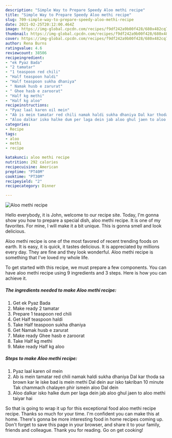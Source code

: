 ```yaml
---
description: "Simple Way to Prepare Speedy Aloo methi recipe"
title: "Simple Way to Prepare Speedy Aloo methi recipe"
slug: 709-simple-way-to-prepare-speedy-aloo-methi-recipe
date: 2021-02-25T20:12:00.464Z
image: https://img-global.cpcdn.com/recipes/f9df242a9b00f428/680x482cq70/aloo-methi-recipe-recipe-main-photo.jpg
thumbnail: https://img-global.cpcdn.com/recipes/f9df242a9b00f428/680x482cq70/aloo-methi-recipe-recipe-main-photo.jpg
cover: https://img-global.cpcdn.com/recipes/f9df242a9b00f428/680x482cq70/aloo-methi-recipe-recipe-main-photo.jpg
author: Rena Burns
ratingvalue: 4.6
reviewcount: 38506
recipeingredient:
- "ek Pyaz Bada"
- "2 tamatar"
- "1 teaspoon red chili"
- "Half teaspoon haldi"
- "Half teaspoon sukha dhaniya"
- " Namak husb e zarurat"
- " Ghee hasb e zaroorat"
- "Half kg methi"
- "Half kg aloo"
recipeinstructions:
- "Pyaz laal karen oil mein"
- "Ab is mein tamatar red chili namak haldi sukha dhaniya Dal kar thoda sa brown kar le iske bad is mein methi Dal dein aur isko takriban 10 minute Tak chammach chalayen phir ismein aloo Dal dein"
- "Aloo dalkar isko halke dum per laga dein jab aloo ghul jaen to aloo methi taiyar hai"
categories:
- Recipe
tags:
- aloo
- methi
- recipe

katakunci: aloo methi recipe 
nutrition: 292 calories
recipecuisine: American
preptime: "PT40M"
cooktime: "PT30M"
recipeyield: "2"
recipecategory: Dinner

---
```



![Aloo methi recipe](https://img-global.cpcdn.com/recipes/f9df242a9b00f428/680x482cq70/aloo-methi-recipe-recipe-main-photo.jpg)

Hello everybody, it is John, welcome to our recipe site. Today, I'm gonna show you how to prepare a special dish, aloo methi recipe. It is one of my favorites. For mine, I will make it a bit unique. This is gonna smell and look delicious.

Aloo methi recipe is one of the most favored of recent trending foods on earth. It is easy, it is quick, it tastes delicious. It is appreciated by millions every day. They are fine and they look wonderful. Aloo methi recipe is something that I've loved my whole life.




To get started with this recipe, we must prepare a few components. You can have aloo methi recipe using 9 ingredients and 3 steps. Here is how you can achieve it.

<!--inarticleads1-->

##### The ingredients needed to make Aloo methi recipe:

1. Get ek Pyaz Bada
1. Make ready 2 tamatar
1. Prepare 1 teaspoon red chili
1. Get Half teaspoon haldi
1. Take Half teaspoon sukha dhaniya
1. Get  Namak husb e zarurat
1. Make ready  Ghee hasb e zaroorat
1. Take Half kg methi
1. Make ready Half kg aloo




<!--inarticleads2-->

##### Steps to make Aloo methi recipe:

1. Pyaz laal karen oil mein
1. Ab is mein tamatar red chili namak haldi sukha dhaniya Dal kar thoda sa brown kar le iske bad is mein methi Dal dein aur isko takriban 10 minute Tak chammach chalayen phir ismein aloo Dal dein
1. Aloo dalkar isko halke dum per laga dein jab aloo ghul jaen to aloo methi taiyar hai




So that is going to wrap it up for this exceptional food aloo methi recipe recipe. Thanks so much for your time. I'm confident you can make this at home. There's gonna be more interesting food in home recipes coming up. Don't forget to save this page in your browser, and share it to your family, friends and colleague. Thank you for reading. Go on get cooking!
